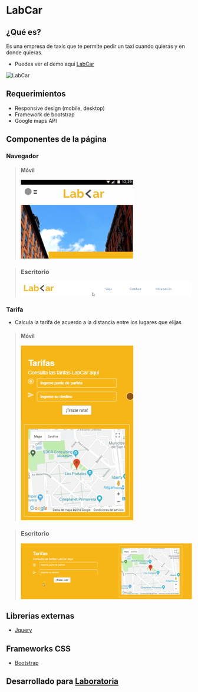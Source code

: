 # LabCar

## ¿Qué es?

Es una empresa de taxis que te permite pedir un taxi cuando quieras y en donde quieras.    
+ Puedes ver el demo aqui [LabCar](https://ely405.github.io/labCar/)

![LabCar](https://user-images.githubusercontent.com/25912506/39336090-5823ba70-497b-11e8-981f-15ddceccadc5.PNG)

## Requerimientos

- Responsive design (mobile, desktop)
- Framework de bootstrap
- Google maps API

## Componentes de la página

### Navegador
 > #### Móvil
 > ![Menú en la vista móvil](assets/img/functionality/menu_movil.gif "Menú en la vista móvil")
 
 > ### Escritorio
 > ![Menú en la vista escritorio](assets/img/functionality/menu_desktop.gif "Menú en la vista escritorio")
 
### Tarifa
 + Calcula la tarifa de acuerdo a la distancia entre los lugares que elijas
 > #### Móvil
 > ![Hero en la vista móvil](assets/img/functionality/rate_movil.gif "Hero en la vista móvil")
 
 > ### Escritorio
 > ![Hero en la vista escritorio](assets/img/functionality/rate_desktop.gif "Hero en la vista escritorio")
 
 ## Librerias externas

+ [Jquery](https://jquery.com/)

## Frameworks CSS

+ [Bootstrap](https://getbootstrap.com/)

## Desarrollado para [Laboratoria](http://www.laboratoria.la)
